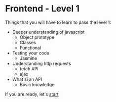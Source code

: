 # Frontend - Level 1

Things that you will have to learn to pass the level 1:
- Deeper understanding of javascript 
  - Object prototype
  - Classes
  - Functional
- Testing your code
  - Jasmine
- Understanding http requests
  - fetch API
  - ajax
- What si an API
  - Basic knowledge

If you are ready, let's [start](program/frontend/level-1/EXERCISES.md)
